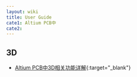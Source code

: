 ```yaml
---
layout: wiki
title: User Guide
cate1: Altium PCB中
cate2: 
---
```


## 3D

* [Altium PCB中3D相关功能详解](https://tiny-yhw.github.io//2023/06/19/altium-3d/){:target="_blank"}